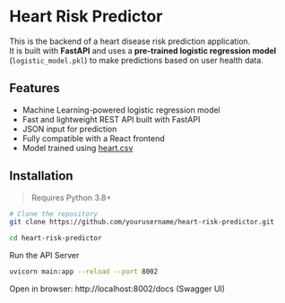 # Heart Risk Predictor 

This is the backend of a heart disease risk prediction application.  
It is built with **FastAPI** and uses a **pre-trained logistic regression model** (`logistic_model.pkl`) to make predictions based on user health data.

##  Features

-  Machine Learning-powered logistic regression model
-  Fast and lightweight REST API built with FastAPI
-  JSON input for prediction
-  Fully compatible with a React frontend
-  Model trained using [heart.csv](./heart.csv)

##  Installation

> Requires Python 3.8+

```bash
# Clone the repository
git clone https://github.com/yourusername/heart-risk-predictor.git
```
```bash
cd heart-risk-predictor
```
Run the API Server
```bash
uvicorn main:app --reload --port 8002
```
Open in browser: http://localhost:8002/docs (Swagger UI)
